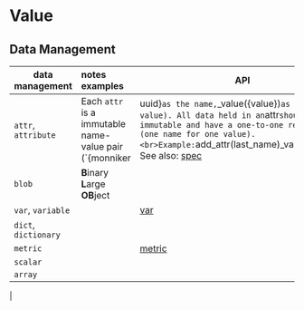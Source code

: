 # Value

## <a name="datamgt"></a> Data Management

| data management | notes<br>examples | API |
|--|:--|--|
| `attr`, `attribute` <a name="arena"></a> | Each `attr` is a immutable name-value pair (`{monniker|uuid}` as the name, `_value({value})` as the value). All data held in an `attr` should be immutable and have a one-to-one relationship (one name for one value).<br>Example: `add_attr(last_name)_value(Jones);` <br>See also: [spec](#spec) | [attr](/attr.md) |
| `blob` <a name="blob"></a> | **B**inary **L**arge **OB**ject |
| `var`, `variable` | | [var](/var.md) |
| `dict`, `dictionary` | | |
| `metric` | | [metric](/metric.md) |
| `scalar`
| `array`
| 